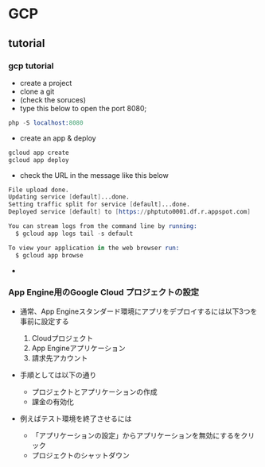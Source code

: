 # GCP
## tutorial
### gcp tutorial
- create a project
- clone a git
- (check the soruces)
- type this below to open the port 8080;
```s
php -S localhost:8080
```
- create an app & deploy
```s
gcloud app create
gcloud app deploy
```
- check the URL in the message like this below
```s
File upload done.
Updating service [default]...done.
Setting traffic split for service [default]...done.
Deployed service [default] to [https://phptuto0001.df.r.appspot.com]

You can stream logs from the command line by running:
  $ gcloud app logs tail -s default

To view your application in the web browser run:
  $ gcloud app browse
```
- 


### App Engine用のGoogle Cloud プロジェクトの設定
- 通常、App Engineスタンダード環境にアプリをデプロイするには以下3つを事前に設定する
  1. Cloudプロジェクト
  2. App Engineアプリケーション
  3. 請求先アカウント

- 手順としては以下の通り
  - プロジェクトとアプリケーションの作成
  - 課金の有効化

- 例えばテスト環境を終了させるには
  - 「アプリケーションの設定」からアプリケーションを無効にするをクリック
  - プロジェクトのシャットダウン


